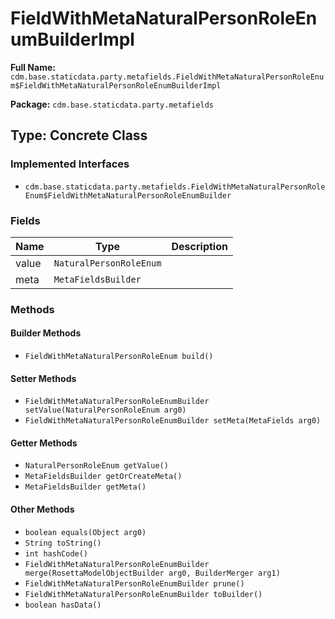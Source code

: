 # FieldWithMetaNaturalPersonRoleEnumBuilderImpl

**Full Name:** `cdm.base.staticdata.party.metafields.FieldWithMetaNaturalPersonRoleEnum$FieldWithMetaNaturalPersonRoleEnumBuilderImpl`

**Package:** `cdm.base.staticdata.party.metafields`

## Type: Concrete Class

### Implemented Interfaces

- `cdm.base.staticdata.party.metafields.FieldWithMetaNaturalPersonRoleEnum$FieldWithMetaNaturalPersonRoleEnumBuilder`

### Fields

| Name | Type | Description |
|------|------|-------------|
| value | `NaturalPersonRoleEnum` |  |
| meta | `MetaFieldsBuilder` |  |

### Methods

#### Builder Methods

- `FieldWithMetaNaturalPersonRoleEnum build()`

#### Setter Methods

- `FieldWithMetaNaturalPersonRoleEnumBuilder setValue(NaturalPersonRoleEnum arg0)`
- `FieldWithMetaNaturalPersonRoleEnumBuilder setMeta(MetaFields arg0)`

#### Getter Methods

- `NaturalPersonRoleEnum getValue()`
- `MetaFieldsBuilder getOrCreateMeta()`
- `MetaFieldsBuilder getMeta()`

#### Other Methods

- `boolean equals(Object arg0)`
- `String toString()`
- `int hashCode()`
- `FieldWithMetaNaturalPersonRoleEnumBuilder merge(RosettaModelObjectBuilder arg0, BuilderMerger arg1)`
- `FieldWithMetaNaturalPersonRoleEnumBuilder prune()`
- `FieldWithMetaNaturalPersonRoleEnumBuilder toBuilder()`
- `boolean hasData()`


